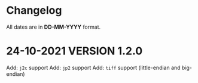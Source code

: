 # Changelog

All dates are in **DD-MM-YYYY** format.

# 24-10-2021 VERSION 1.2.0

Add: `j2c` support
Add: `jp2` support
Add: `tiff` support (little-endian and big-endian)

